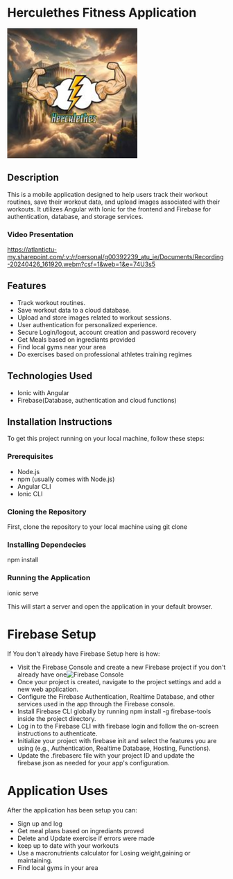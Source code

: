 
# Herculethes Fitness Application
<img src="/Scrapbook/Images/HerculethesPoster2.jpg" width="300" height="300">

## Description
This is a mobile application designed to help users track their workout routines, save their workout data, and upload images associated with their workouts. It utilizes Angular with Ionic for the frontend and Firebase for authentication, database, and storage services.

### Video Presentation
https://atlantictu-my.sharepoint.com/:v:/r/personal/g00392239_atu_ie/Documents/Recording-20240426_161920.webm?csf=1&web=1&e=74U3s5

## Features

- Track workout routines.
- Save workout data to a cloud database.
- Upload and store images related to workout sessions.
- User authentication for personalized experience.
- Secure Login/logout, account creation and password recovery 
- Get Meals based on ingrediants provided
- Find local gyms near your area
- Do exercises based on professional athletes training regimes

## Technologies Used

- Ionic with Angular
- Firebase(Database, authentication and cloud functions)

## Installation Instructions

To get this project running on your local machine, follow these steps:

### Prerequisites

- Node.js
- npm (usually comes with Node.js)
- Angular CLI
- Ionic CLI

### Cloning the Repository

First, clone the repository to your local machine using git clone

### Installing Dependecies

npm install


### Running the Application
ionic serve

This will start a server and open the application in your default browser.

# Firebase Setup
If You don't already have Firebase Setup here is how:

- Visit the  Firebase Console and create a new Firebase project if you don't already have one![Firebase Console](https://console.firebase.google.com/u/0/)
- Once your project is created, navigate to the project settings and add a new web application.
- Configure the Firebase Authentication, Realtime Database, and other services used in the app through the Firebase console.
- Install Firebase CLI globally by running npm install -g firebase-tools inside the project directory.
- Log in to the Firebase CLI with firebase login and follow the on-screen instructions to authenticate.
- Initialize your project with firebase init and select the features you are using (e.g., Authentication, Realtime Database, Hosting, Functions).
- Update the .firebaserc file with your project ID and update the firebase.json as needed for your app's configuration.

# Application Uses

After the application has been setup you can:

- Sign up and log  
- Get meal plans based on ingrediants proved
- Delete and Update exercise if errors were made
- keep up to date with your workouts
- Use a macronutrients calculator for Losing weight,gaining or maintaining.
- Find local gyms in your area
